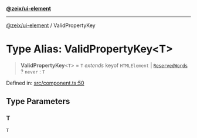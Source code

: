 [**@zeix/ui-element**](../README.md)

***

[@zeix/ui-element](../globals.md) / ValidPropertyKey

# Type Alias: ValidPropertyKey\<T\>

> **ValidPropertyKey**\<`T`\> = `T` *extends* keyof `HTMLElement` \| [`ReservedWords`](ReservedWords.md) ? `never` : `T`

Defined in: [src/component.ts:50](https://github.com/zeixcom/ui-element/blob/1c318eb583bce4633e1df4a42dee77859303e28e/src/component.ts#L50)

## Type Parameters

### T

`T`

